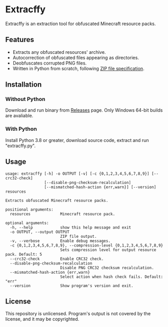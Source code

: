 # Extracffy

Extracffy is an extraction tool for obfuscated Minecraft resource packs.

## Features

- Extracts any obfuscated resources' archive.
- Autocorrection of obfuscated files appearing as directories.
- Deobfuscates corrupted PNG files.
- Written in Python from scratch, following [ZIP file specification](https://pkware.cachefly.net/webdocs/casestudies/APPNOTE.TXT).

## Installation

### Without Python

Download and run binary from [Releases](https://github.com/Raccffy/extracffy/releases) page. Only Windows 64-bit builds are avaliable.

### With Python

Install Python 3.8 or greater, download source code, extract and run "extracffy.py".

## Usage

```
usage: extracffy [-h] -o OUTPUT [-v] [-c {0,1,2,3,4,5,6,7,8,9}] [--crc32-check]
                 [--disable-png-checksum-recalculation]
                 [--mismatched-hash-action {err,warn}] [--version] resources

Extracts obfuscated Minecraft resource packs.

positional arguments:
  resources             Minecraft resource pack.

optional arguments:
  -h, --help            show this help message and exit
  -o OUTPUT, --output OUTPUT
                        ZIP file output.
  -v, --verbose         Enable debug messages.
  -c {0,1,2,3,4,5,6,7,8,9}, --compression-level {0,1,2,3,4,5,6,7,8,9}
                        Sets compression level for output resource pack. Default: 5
  --crc32-check         Enable CRC32 check.
  --disable-png-checksum-recalculation
                        Disable PNG CRC32 checksum recalculation.
  --mismatched-hash-action {err,warn}
                        Select action when hash check fails. Default: "err"
  --version             Show program's version and exit.
```

## License

This repository is unlicensed. Program's output is not covered by the license, and it may be copyrighted.